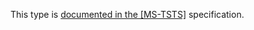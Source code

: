 This type is [documented in the [MS-TSTS]](https://learn.microsoft.com/en-us/openspecs/windows_protocols/ms-tsts/b619d8aa-4e8a-4716-954e-a4d596ed37f8) specification.

